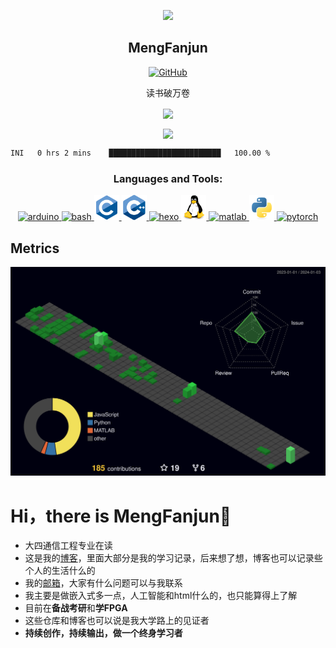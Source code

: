 <p align="center">
  <img width="140" src="https://img-blog.csdnimg.cn/34ffc251af0546248cd3763dccf0b37f.png" />  
  <h2 align="center">MengFanjun</h2>
  <p align="center"><a href="https://mfjblog.top" target="_blank" rel="noopener noreferrer"><img src="https://img.shields.io/static/v1?label=mfjblog.top&message=mfjblog&color=gray&labelColor=2C68C3&style=flat&logo=MicroSoftOneDrive&logoColor=white" alt="GitHub" /></a></p>
  <p align="center"> 读书破万卷</p>
</p>


<p align="center">
<a href="https://mengfanjun020906.github.io/">
  <img align="center" src="https://github-profile-trophy.vercel.app/?username=MengFanjun020906&row=1&column=4"/>
</a>
</p>

<p align="center">
<a href="https://mengfanjun020906.github.io/">
  <img align="center" src="https://github-readme-stats.vercel.app/api?username=MengFanjun020906&hide=contribs"/>
</a>
</p>

<!--START_SECTION:waka-->

```txt
INI   0 hrs 2 mins    █████████████████████████   100.00 %
```

<!--END_SECTION:waka-->



<h3 align="center">Languages and Tools:</h3>
<p align="center"> <a href="https://www.arduino.cc/" target="_blank" rel="noreferrer"> <img src="https://cdn.worldvectorlogo.com/logos/arduino-1.svg" alt="arduino" width="40" height="40"/> </a> <a href="https://www.gnu.org/software/bash/" target="_blank" rel="noreferrer"> <img src="https://www.vectorlogo.zone/logos/gnu_bash/gnu_bash-icon.svg" alt="bash" width="40" height="40"/> </a> <a href="https://www.cprogramming.com/" target="_blank" rel="noreferrer"> <img src="https://raw.githubusercontent.com/devicons/devicon/master/icons/c/c-original.svg" alt="c" width="40" height="40"/> </a> <a href="https://www.w3schools.com/cpp/" target="_blank" rel="noreferrer"> <img src="https://raw.githubusercontent.com/devicons/devicon/master/icons/cplusplus/cplusplus-original.svg" alt="cplusplus" width="40" height="40"/> </a> <a href="hexo.io/" target="_blank" rel="noreferrer"> <img src="https://www.vectorlogo.zone/logos/hexoio/hexoio-icon.svg" alt="hexo" width="40" height="40"/> </a> <a href="https://www.linux.org/" target="_blank" rel="noreferrer"> <img src="https://raw.githubusercontent.com/devicons/devicon/master/icons/linux/linux-original.svg" alt="linux" width="40" height="40"/> </a> <a href="https://www.mathworks.com/" target="_blank" rel="noreferrer"> <img src="https://upload.wikimedia.org/wikipedia/commons/2/21/Matlab_Logo.png" alt="matlab" width="40" height="40"/> </a> <a href="https://www.python.org" target="_blank" rel="noreferrer"> <img src="https://raw.githubusercontent.com/devicons/devicon/master/icons/python/python-original.svg" alt="python" width="40" height="40"/> </a> <a href="https://pytorch.org/" target="_blank" rel="noreferrer"> <img src="https://www.vectorlogo.zone/logos/pytorch/pytorch-icon.svg" alt="pytorch" width="40" height="40"/> </a> </p>


<h2 align="left">Metrics</h2>

![Personal 3D Metrics](./profile-3d-contrib/profile-night-green.svg)



# Hi，there is MengFanjun👋
- 大四通信工程专业在读
- 这是我的[博客](https://mfjblog.top)，里面大部分是我的学习记录，后来想了想，博客也可以记录些个人的生活什么的
- 我的[邮箱](mailto:mengfanjun_020906@outlook.com)，大家有什么问题可以与我联系
- 我主要是做嵌入式多一点，人工智能和html什么的，也只能算得上了解
- 目前在**备战考研**和**学FPGA**
- 这些仓库和博客也可以说是我大学路上的见证者
- **持续创作，持续输出，做一个终身学习者**

